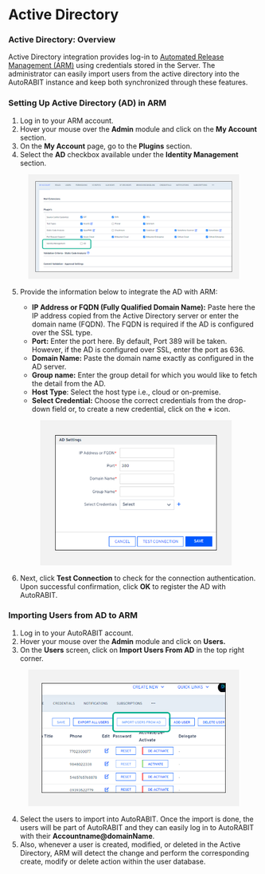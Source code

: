 # Active Directory

### Active Directory: Overview

Active Directory integration provides log-in to [Automated Release Management (ARM)](https://www.autorabit.com/products/automated-release-management/) using credentials stored in the Server.  The administrator can easily import users from the active directory into the AutoRABIT instance and keep both synchronized through these features.

### Setting Up Active Directory (AD) in ARM

1. Log in to your ARM account.
2. Hover your mouse over the **Admin** module and click on the **My Account** section.&#x20;
3. On the **My Account** page, go to the **Plugins** section.
4. Select the **AD** checkbox available under the **Identity Management** section.

<figure><img src="../../../.gitbook/assets/image (20) (1) (1) (1) (1) (1) (1) (1) (1) (1).png" alt=""><figcaption></figcaption></figure>

5.  Provide the information below to integrate the AD with ARM:

    * **IP Address or FQDN (Fully Qualified Domain Name):** Paste here the IP address copied from the Active Directory server or enter the domain name (FQDN). The FQDN is required if the AD is configured over the SSL type.
    * **Port:** Enter the port here. By default, Port 389 will be taken. However, if the AD is configured over SSL, enter the port as 636.
    * **Domain Name:** Paste the domain name exactly as configured in the AD server.
    * **Group name:** Enter the group detail for which you would like to fetch the detail from the AD.
    * **Host Type**: Select the host type i.e., cloud or on-premise.
    * **Select Credential:** Choose the correct credentials from the drop-down field or, to create a new credential, click on the **+** icon.

    <figure><img src="../../../.gitbook/assets/image (21) (1) (1) (1) (1) (1) (1) (1) (1) (1).png" alt="" width="385"><figcaption></figcaption></figure>
6. Next, click **Test Connection** to check for the connection authentication. Upon successful confirmation, click **OK** to register the AD with AutoRABIT.

### Importing Users from AD to ARM

1. Log in to your AutoRABIT account.
2. Hover your mouse over the **Admin** module and click on **Users.**
3. On the **Users** screen, click on **Import Users From AD** in the top right corner.

<figure><img src="../../../.gitbook/assets/image (22) (1) (1) (1) (1) (1) (1) (1) (1) (1).png" alt="" width="470"><figcaption></figcaption></figure>

4. Select the users to import into AutoRABIT. Once the import is done, the users will be part of AutoRABIT and they can easily log in to AutoRABIT with their **Accountname@domainName**.
5. Also, whenever a user is created, modified, or deleted in the Active Directory, ARM will detect the change and perform the corresponding create, modify or delete action within the user database.
